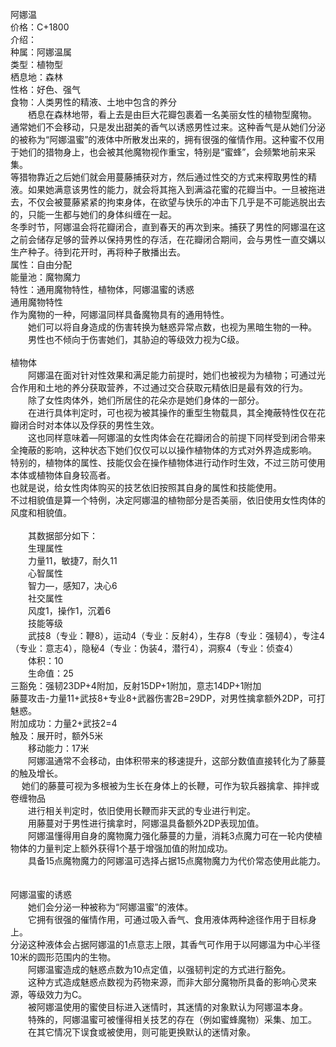 <title>阿娜温</title>
<meta name="GENERATOR" content="WinCHM">
<meta http-equiv="Content-Type" content="text/html; charset=gb2312">
<br>阿娜温
<br>价格：C+1800
<br>介绍：
<br>种属：阿娜温属
<br>类型：植物型
<br>栖息地：森林
<br>性格：好色、强气
<br>食物：人类男性的精液、土地中包含的养分
<br>　　栖息在森林地带，看上去是由巨大花瓣包裹着一名美丽女性的植物型魔物。
<br>    通常她们不会移动，只是发出甜美的香气以诱惑男性过来。这种香气是从她们分泌的被称为“阿娜温蜜”的液体中所散发出来的，拥有很强的催情作用。这种蜜不仅用于她们的猎物身上，也会被其他魔物视作重宝，特别是“蜜蜂”，会频繁地前来采集。
<br>    等猎物靠近之后她们就会用蔓藤捕获对方，然后通过性交的方式来榨取男性的精液。如果她满意该男性的能力，就会将其拖入到满溢花蜜的花瓣当中。一旦被拖进去，不仅会被蔓藤紧紧的拘束身体，在欲望与快乐的冲击下几乎是不可能逃脱出去的，只能一生都与她们的身体纠缠在一起。
<br>    冬季时节，阿娜温会将花瓣闭合，直到春天的再次到来。捕获了男性的阿娜温在这之前会储存足够的营养以保持男性的存活，在花瓣闭合期间，会与男性一直交媾以生产种子。待到花开时，再将种子散播出去。
<br>属性：自由分配
<br>能量池：魔物魔力
<br>特性：通用魔物特性，植物体，阿娜温蜜的诱惑
<br>通用魔物特性
<br>    作为魔物的一种，阿娜温同样具备魔物具有的通用特性。
<br>　　她们可以将自身造成的伤害转换为魅惑异常点数，也视为黑暗生物的一种。
<br>　　男性也不倾向于伤害她们，其胁迫的等级效力视为C级。
<br>
<br>植物体
<br>　　阿娜温在面对针对性效果和满足能力前提时，她们也被视为为植物；可通过光合作用和土地的养分获取营养，不过通过交合获取元精依旧是最有效的行为。
<br>　　除了女性肉体外，她们所居住的花朵亦是她们身体的一部分。
<br>　　在进行具体判定时，可也视为被其操作的重型生物载具，其全掩蔽特性仅在花瓣闭合时对本体以及俘获的男性生效。
<br>　　这也同样意味着—阿娜温的女性肉体会在花瓣闭合的前提下同样受到闭合带来全掩蔽的影响，这种状态下她们仅仅可以以操作植物体的方式对外界造成影响。
<br>    特别的，植物体的属性、技能仅会在操作植物体进行动作时生效，不过三防可使用本体或植物体自身较高者。
<br>    也就是说，给女性肉体购买的技艺依旧按照其自身的属性和技能使用。
<br>    不过相貌值是算一个特例，决定阿娜温的植物部分是否美丽，依旧使用女性肉体的风度和相貌值。
<br>     
<br>　　其数据部分如下：
<br>　　生理属性
<br>　　力量11，敏捷7，耐久11
<br>　　心智属性
<br>　　智力—，感知7，决心6
<br>　　社交属性
<br>　　风度1，操作1，沉着6
<br>　　技能等级
<br>　　武技8（专业：鞭8），运动4（专业：反射4），生存8（专业：强韧4），专注4（专业：意志4），隐秘4（专业：伪装4，潜行4），洞察4（专业：侦查4）
<br>　　体积：10
<br>　　生命值：25
<br>    三豁免：强韧23DP+4附加，反射15DP+1附加，意志14DP+1附加
<br>    藤蔓攻击-力量11+武技8+专业8+武器伤害2B=29DP，对男性擒拿额外2DP，可打魅惑。
<br>    附加成功：力量2+武技2=4
<br>    触及：展开时，额外5米
<br>　　移动能力：17米
<br>　　阿娜温通常不会移动，由体积带来的移速提升，这部分数值直接转化为了藤蔓的触及增长。
<br>　  她们的藤蔓可视为多根被为生长在身体上的长鞭，可作为软兵器擒拿、摔拌或卷缠物品
<br>　　进行相关判定时，依旧使用长鞭而非天武的专业进行判定。
<br>　　用藤蔓对于男性进行擒拿时，阿娜温具备额外2DP表现加值。
<br>　　阿娜温懂得用自身的魔物魔力强化藤蔓的力量，消耗3点魔力可在一轮内使植物体的力量判定上额外获得1个基于增强加值的附加成功。
<br>　　具备15点魔物魔力的阿娜温可选择占据15点魔物魔力为代价常态使用此能力。
<br>
<br>
<br>阿娜温蜜的诱惑
<br>　　她们会分泌一种被称为“阿娜温蜜”的液体。
<br>　　它拥有很强的催情作用，可通过吸入香气、食用液体两种途径作用于目标身上。
<br>    分泌这种液体会占据阿娜温的1点意志上限，其香气可作用于以阿娜温为中心半径10米的圆形范围内的生物。
<br>　　阿娜温蜜造成的魅惑点数为10点定值，以强韧判定的方式进行豁免。
<br>　　这种方式造成魅惑点数视为药物来源，而非大部分魔物所具备的影响心灵来源，等级效力为C。
<br>　　被阿娜温使用的蜜使目标进入迷情时，其迷情的对象默认为阿娜温本身。
<br>　　特殊的，阿娜温蜜可被懂得相关技艺的存在（例如蜜蜂魔物）采集、加工。
<br>　　在其它情况下误食或被使用，则可能更换默认的迷情对象。
<br>